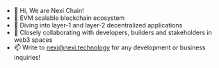 - 👋 Hi, We are Nexi Chain!
- 👀 EVM scalable blockchain ecosystem
- 🌱 Diving into layer-1 and layer-2 decentralized applications
- 💞️ Closely collaborating with developers, builders and stakeholders in web3 spaces
- 📫 Write to nexi@nexi.technology for any development or business inquiries!

<!---
NexiEVM/NexiEVM is a ✨ special ✨ repository because its `README.md` (this file) appears on your GitHub profile.
You can click the Preview link to take a look at your changes.
--->
